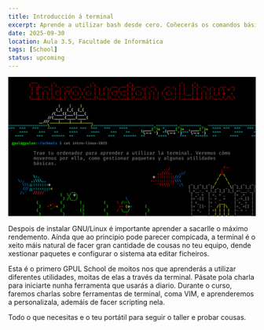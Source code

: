 ```yaml
---
title: Introducción á terminal
excerpt: Aprende a utilizar bash desde cero. Coñecerás os comandos básicos para moverte polo sistema e xestionalo.
date: 2025-09-30
location: Aula 3.5, Facultade de Informática
tags: [School]
status: upcoming
---
```


![](poster-intro-linux.png)

Despois de instalar GNU/Linux é importante aprender a sacarlle o máximo rendemento. Aínda que ao principio pode parecer compicada, a terminal é o xeito máis natural de facer gran cantidade de cousas no teu equipo, dende xestionar paquetes e configurar o sistema ata editar ficheiros.

Esta é o primero GPUL School de moitos nos que aprenderás a utilizar diferentes utilidades, moitas de elas a través da terminal. Pásate pola charla para iniciarte nunha ferramenta que usarás a diario. Durante o curso, faremos charlas sobre ferramentas de terminal, coma VIM, e aprenderemos a personalizala, ademáis de facer scripting nela.

Todo o que necesitas e o teu portátil para seguir o taller e probar cousas.
